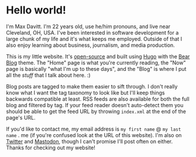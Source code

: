 # Hello world!

I'm Max Davitt. I'm 22 years old, use he/him pronouns, and live near Cleveland, OH, USA. I've been interested in software development for a large chunk of my life and it's what keeps me employed. Outside of that I also enjoy learning about business, journalism, and media production.

This is my little website. It's [open-source](https://github.com/themaxdavitt/website) and built using [Hugo](https://gohugo.io/) with the [Bear Blog](https://themes.gohugo.io/themes/hugo-bearblog/) theme. The "Home" page is what you're currently reading, the "Now" page is basically "what I'm up to these days", and the "Blog" is where I put all the _stuff_ that I talk about here. :)

Blog posts are tagged to make them easier to sift through. I don't really know what I want the tag taxonomy to look like but I'll keep things backwards compatible at least. RSS feeds are also available for both the full blog and filtered by tag. If your feed reader doesn't auto-detect them you should be able to get the feed URL by throwing `index.xml` at the end of the page's URL. 

If you'd like to contact me, my email address is `my first name`&nbsp;@&nbsp;`my last name`&nbsp;.&nbsp;me (if you're confused look at the URL of this website). I'm also on [Twitter](https://twitter.com/themaxdavitt) and <a rel="me" href="https://fosstodon.org/@themaxdavitt">Mastodon</a>, though I can't promise I'll post often on either. Thanks for checking out my website!
